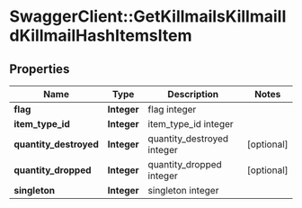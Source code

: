 # SwaggerClient::GetKillmailsKillmailIdKillmailHashItemsItem

## Properties
Name | Type | Description | Notes
------------ | ------------- | ------------- | -------------
**flag** | **Integer** | flag integer | 
**item_type_id** | **Integer** | item_type_id integer | 
**quantity_destroyed** | **Integer** | quantity_destroyed integer | [optional] 
**quantity_dropped** | **Integer** | quantity_dropped integer | [optional] 
**singleton** | **Integer** | singleton integer | 



